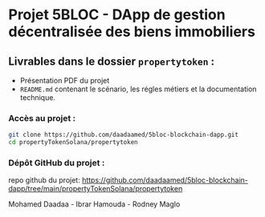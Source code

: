 # Projet 5BLOC - DApp de gestion décentralisée des biens immobiliers

## Livrables dans le dossier `propertytoken` :

- Présentation PDF du projet
- `README.md` contenant le scénario, les régles métiers et la documentation technique.

### Accès au projet :

```sh
git clone https://github.com/daadaamed/5bloc-blockchain-dapp.git
cd propertyTokenSolana/propertytoken
```

### Dépôt GitHub du projet :

repo github du projet: https://github.com/daadaamed/5bloc-blockchain-dapp/tree/main/propertyTokenSolana/propertytoken

Mohamed Daadaa - Ibrar Hamouda - Rodney Maglo
